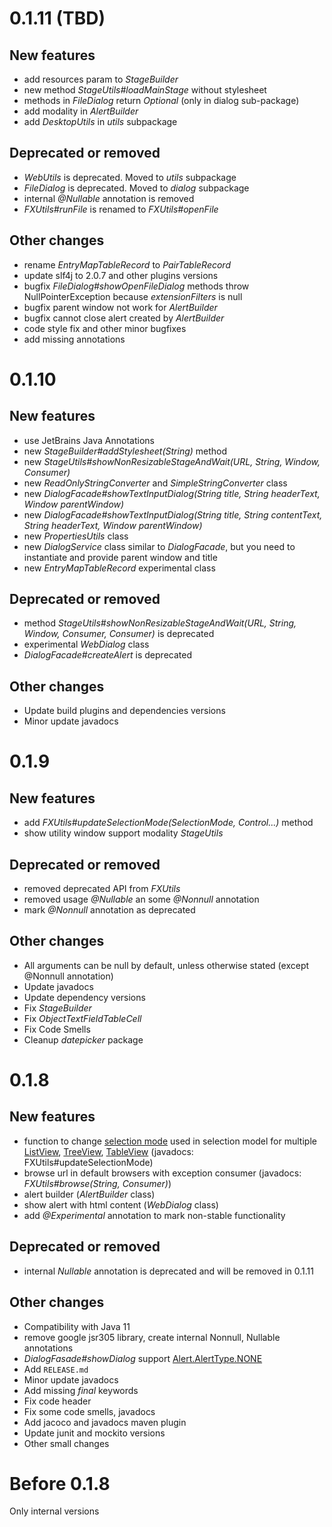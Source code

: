 <!--
# (TBD next version)
## New features
## Deprecated or removed
## Other changes
-->

# 0.1.11 (TBD)
## New features
+ add resources param to *StageBuilder*
+ new method *StageUtils#loadMainStage* without stylesheet
+ methods in *FileDialog* return *Optional* (only in dialog sub-package)
+ add modality in *AlertBuilder*
+ add *DesktopUtils* in *utils* subpackage
## Deprecated or removed
- *WebUtils* is deprecated. Moved to *utils* subpackage
- *FileDialog* is deprecated. Moved to *dialog* subpackage
- internal *@Nullable* annotation is removed
- *FXUtils#runFile* is renamed to *FXUtils#openFile*
## Other changes
* rename *EntryMapTableRecord* to *PairTableRecord*
* update slf4j to 2.0.7 and other plugins versions
* bugfix *FileDialog#showOpenFileDialog* methods throw NullPointerException because *extensionFilters* is null
* bugfix parent window not work for *AlertBuilder*
* bugfix cannot close alert created by *AlertBuilder*
* code style fix and other minor bugfixes
* add missing annotations

# 0.1.10
## New features
+ use JetBrains Java Annotations
+ new *StageBuilder#addStylesheet(String)* method
+ new *StageUtils#showNonResizableStageAndWait(URL, String, Window, Consumer<T>)*
+ new *ReadOnlyStringConverter* and *SimpleStringConverter* class
+ new *DialogFacade#showTextInputDialog(String title, String headerText, Window parentWindow)*
+ new *DialogFacade#showTextInputDialog(String title, String contentText, String headerText, Window parentWindow)*
+ new *PropertiesUtils* class
+ new *DialogService* class similar to *DialogFacade*, but you need to instantiate and provide parent window and title
+ new *EntryMapTableRecord* experimental class
## Deprecated or removed
- method *StageUtils#showNonResizableStageAndWait(URL, String, Window, Consumer<T>, Consumer<T>)* is deprecated
- experimental *WebDialog* class
- *DialogFacade#createAlert* is deprecated
## Other changes
* Update build plugins and dependencies versions
* Minor update javadocs

# 0.1.9
## New features
+ add *FXUtils#updateSelectionMode(SelectionMode, Control...)* method
+ show utility window support modality *StageUtils*
## Deprecated or removed
- removed deprecated API from *FXUtils*
- removed usage *@Nullable* an some *@Nonnull* annotation
- mark *@Nonnull* annotation as deprecated
## Other changes
* All arguments can be null by default, unless otherwise stated (except @Nonnull annotation)
* Update javadocs
* Update dependency versions
* Fix *StageBuilder*
* Fix *ObjectTextFieldTableCell*
* Fix Code Smells
* Cleanup *datepicker* package

# 0.1.8
## New features
+ function to change [selection mode](https://openjfx.io/javadoc/11/javafx.controls/javafx/scene/control/SelectionMode.html) used in selection model for multiple
  [ListView](https://openjfx.io/javadoc/11/javafx.controls/javafx/scene/control/ListView.html),
  [TreeView](https://openjfx.io/javadoc/11/javafx.controls/javafx/scene/control/TreeView.html),
  [TableView](https://openjfx.io/javadoc/11/javafx.controls/javafx/scene/control/TableView.html)
  (javadocs: FXUtils#updateSelectionMode)
+ browse url in default browsers with exception consumer (javadocs: *FXUtils#browse(String, Consumer)*)
+ alert builder (*AlertBuilder* class)
+ show alert with html content (*WebDialog* class)
+ add *@Experimental* annotation to mark non-stable functionality

## Deprecated or removed
- internal *Nullable* annotation is deprecated and will be removed in 0.1.11

## Other changes
* Compatibility with Java 11
* remove google jsr305 library, create internal Nonnull, Nullable annotations
* *DialogFasade#showDialog* support [Alert.AlertType.NONE](https://openjfx.io/javadoc/11/javafx.controls/javafx/scene/control/Alert.AlertType.html#NONE)
* Add `RELEASE.md`
* Minor update javadocs
* Add missing _final_ keywords
* Fix code header
* Fix some code smells, javadocs
* Add jacoco and javadocs maven plugin
* Update junit and mockito versions
* Other small changes

# Before 0.1.8
Only internal versions
